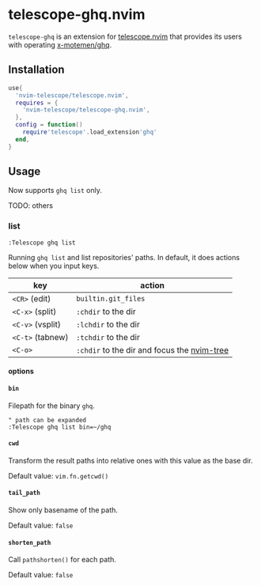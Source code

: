 # telescope-ghq.nvim

`telescope-ghq` is an extension for [telescope.nvim][] that provides its users with operating [x-motemen/ghq][].

[telescope.nvim]: https://github.com/nvim-telescope/telescope.nvim
[x-motemen/ghq]: https://github.com/x-motemen/ghq
[nvim-tree]: https://github.com/kyazdani42/nvim-tree.lua

## Installation

```lua
use{
  'nvim-telescope/telescope.nvim',
  requires = {
    'nvim-telescope/telescope-ghq.nvim',
  },
  config = function()
    require'telescope'.load_extension'ghq'
  end,
}
```

## Usage

Now supports `ghq list` only.

TODO: others

### list

`:Telescope ghq list`

Running `ghq list` and list repositories' paths. In default, it does actions below when you input keys.

| key              | action                   |
|------------------|--------------------------|
| `<CR>` (edit)    | `builtin.git_files`      |
| `<C-x>` (split)  | `:chdir` to the dir      |
| `<C-v>` (vsplit) | `:lchdir` to the dir     |
| `<C-t>` (tabnew) | `:tchdir` to the dir     |
| `<C-o>`          | `:chdir` to the dir and focus the [nvim-tree][]  |


#### options

#### `bin`

Filepath for the binary `ghq`.

```vim
" path can be expanded
:Telescope ghq list bin=~/ghq
```

#### `cwd`

Transform the result paths into relative ones with this value as the base dir.

Default value: `vim.fn.getcwd()`

#### `tail_path`

Show only basename of the path.

Default value: `false`

#### `shorten_path`

Call `pathshorten()` for each path.

Default value: `false`
